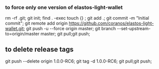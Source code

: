 ### to force only one version of elastos-light-wallet

  rm -rf .git;
  git init;
  find . -exec touch {} \;
  git add .;
  git commit -m "Initial commit";
  git remote add origin https://github.com/coranos/elastos-light-wallet.git;
  git push -u --force origin master;
  git branch --set-upstream-to=origin/master master;
  git pull;git push;

## to delete release tags

  git push --delete origin 1.0.0-RC6;
  git tag -d 1.0.0-RC6;
  git pull;git push;

